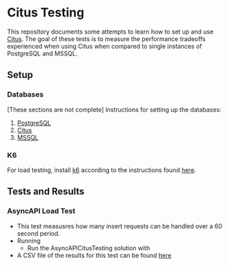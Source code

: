 # Citus Testing
This repository documents some attempts to learn how to set up and use [Citus](https://www.citusdata.com/). The goal of these tests is to measure the performance tradeoffs experienced when using Citus when compared to single instances of PostgreSQL and MSSQL.

## Setup
### Databases
\[These sections are not complete\]
Instructions for setting up the databases:
1. [PostgreSQL](docs/VirtualMachines/PostgreSQL.md)
2. [Citus](docs/VirtualMachines/Citus.md)
3. [MSSQL](docs/VirtualMachines/MSSQL.md)

### K6
For load testing, install [k6](https://k6.io/) according to the instructions found [here](https://grafana.com/docs/k6/latest/set-up/install-k6/).

## Tests and Results
### AsyncAPI Load Test
* This test measusres how many insert requests can be handled over a 60 second period.
* Running
  * Run the AsyncAPICitusTesting solution with  
* A CSV file of the results for this test can be found [here](results/AsyncAPI/results.csv)
